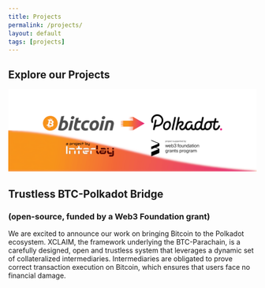 ```yaml
---
title: Projects
permalink: /projects/
layout: default
tags: [projects]
---
```


<div class="main page-header-padding">
  <div class="container">
    <div class="section text-left">
      <div class="col-md-8">
        <h2>Explore our Projects</h2>
      </div>
    </div>
  </div>
</div>
<div class="main ">
  <div class="container">
    <div class="section">
          <div class="row">
        <div class="col-md-12">
          <div class="card">
            <div class="card-body">
              <a href="https://medium.com/interlay/interlay-receives-w3f-grant-to-build-trustless-btc-polkadot-bridge-c4bdb40173a3">
              <img class="d-block w-100" src="/../assets/img/projects/btc-parachain.png">
              </a>
                <h2>Trustless BTC-Polkadot Bridge</h2>
                <h3>(open-source, funded by a Web3 Foundation grant)</h3>
              <p>
              We are excited to announce our work on bringing Bitcoin to the Polkadot ecosystem. 
              XCLAIM, the framework underlying the BTC-Parachain, is a carefully designed, open and trustless system that leverages a dynamic set of collateralized intermediaries. Intermediaries are obligated to prove correct transaction execution on Bitcoin, which ensures that users face no financial damage.
              </p>
              <div class="row">
              <a class="nav-link" rel="tooltip" title="" data-placement="bottom" href="https://gitlab.com/interlay/btc-parachain" target="_blank" data-original-title="Gitlab repo">
              <i class="fa fa-gitlab fa-3x"></i>
              </a>
              <a class="nav-link" rel="tooltip" title="" data-placement="bottom" href="https://gitlab.com/interlay/btc-parachain" target="_blank" data-original-title="Github mirror">
              <i class="fa fa-github fa-3x"></i>
              </a>
              <a class="nav-link" rel="tooltip" title="" data-placement="bottom" href="https://interlay.gitlab.io/polkabtc-spec/" target="_blank" data-original-title="Specification">
              <i class="fa fa-book fa-3x"></i>
              </a>
              <a class="nav-link" rel="tooltip" title="" data-placement="bottom" href="https://medium.com/interlay/interlay-receives-w3f-grant-to-build-trustless-btc-polkadot-bridge-c4bdb40173a3" target="_blank" data-original-title="Blog post">
              <i class="fa fa-medium fa-3x"></i>
              </a>
          </div>
            </div>
          </div>
        </div>
      </div>
    </div>
  </div>
</div>


